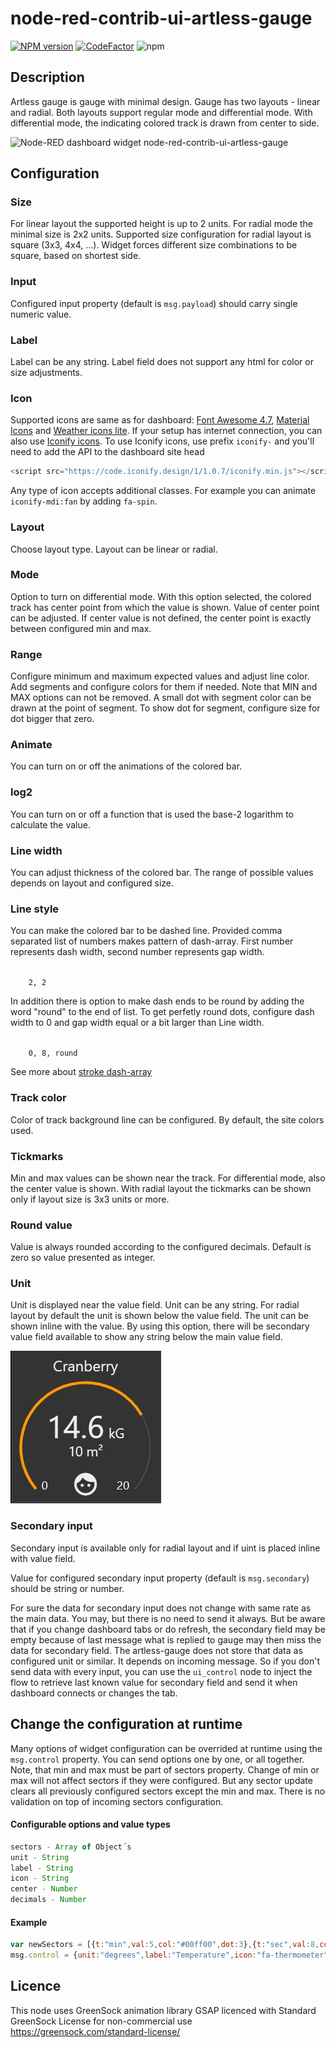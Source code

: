 # node-red-contrib-ui-artless-gauge



[![NPM version][npm-image]][npm-url]
[![CodeFactor](https://www.codefactor.io/repository/github/hotnipi/node-red-contrib-ui-artless-gauge/badge)](https://www.codefactor.io/repository/github/hotnipi/node-red-contrib-ui-artless-gauge)
![npm](https://img.shields.io/npm/dm/node-red-contrib-ui-artless-gauge)

[npm-image]: http://img.shields.io/npm/v/node-red-contrib-ui-artless-gauge.svg
[npm-url]: https://www.npmjs.com/package/node-red-contrib-ui-artless-gauge


## Description


Artless gauge is gauge with minimal design. Gauge has two layouts - linear and radial. Both layouts support regular mode and differential mode. With differential mode, the indicating colored track is drawn from center to side. 


![Node-RED dashboard widget node-red-contrib-ui-artless-gauge](images/node-red-dashboard-widget-artless-gauge.JPG)


## Configuration
### Size
For linear layout the supported height is up to 2 units. 
For radial mode the minimal size is 2x2 units. Supported size configuration for radial layout is square (3x3, 4x4, ...). Widget forces different size combinations to be square, based on shortest side.

### Input 
Configured input property (default is <code>msg.payload</code>) should carry single numeric value.

### Label
Label can be any string. Label field does not support any html for color or size adjustments.

### Icon
Supported icons are same as for dashboard: [Font Awesome 4.7](https://fontawesome.com/v4.7.0/icons/), [Material Icons](https://material.io/resources/icons/?style=baseline) and [Weather icons lite](https://github.com/Paul-Reed/weather-icons-lite). If your setup has internet connection, you can also use [Iconify icons](https://iconify.design/). To use Iconify icons, use prefix <code>iconify-</code> and you'll need to add the API to the dashboard site head

```javascript
<script src="https://code.iconify.design/1/1.0.7/iconify.min.js"></script>
``` 

<p>Any type of icon accepts additional classes. For example you can animate <code>iconify-mdi:fan</code> by adding <code>fa-spin</code>.

### Layout
Choose layout type. Layout can be linear or radial.

### Mode
Option to turn on differential mode. With this option selected, the colored track has center point from which the value is shown. Value of center point can be adjusted. If center value is not defined, the center point is exactly between configured min and max.

### Range
Configure minimum and maximum expected values and adjust line color. Add segments and configure colors for them if needed. Note that MIN and MAX options can not be removed. A small dot with segment color can be drawn at the point of segment. To show dot for segment, configure size for dot bigger that zero.

### Animate
You can turn on or off the animations of the colored bar. 
    
### log2
You can turn on or off a function that is used the base-2 logarithm to calculate the value.

### Line width
You can adjust thickness of the colored bar. The range of possible values depends on layout and configured size.

### Line style
You can make the colored bar to be dashed line. Provided comma separated list of numbers makes pattern of dash-array.
First number represents dash width, second number represents gap width.

<code>
    2, 2
</code> 

In addition there is option to make dash ends to be round by adding the word "round" to the end of list. 
To get perfetly round dots, configure dash width to 0 and gap width equal or a bit larger than Line width. 
<p>
<code>
    0, 8, round
</code> 

See more about [stroke dash-array](https://developer.mozilla.org/en-US/docs/Web/SVG/Attribute/stroke-dasharray)


### Track color
Color of track background line can be configured. By default, the site colors used.

### Tickmarks
Min and max values can be shown near the track.
For differential mode, also the center value is shown.
With radial layout the tickmarks can be shown only if layout size is 3x3 units or more.

### Round value 
Value is always rounded according to the configured decimals. Default is zero so value presented as integer. 

### Unit
Unit is displayed near the value field. Unit can be any string. For radial layout by default the unit is shown below the value field. The unit can be shown inline with the value. By using this option, there will be secondary value field available to show any string below the main value field.

![Node-RED dashboard widget node-red-contrib-ui-artless-gauge secondary](images/artless-gauge-secondary-field.JPG)

### Secondary input
Secondary input is available only for radial layout and if uint is placed inline with value field.

Value for configured secondary input property (default is <code>msg.secondary</code>) should be string or number.

For sure the data for secondary input does not change with same rate as the main data. You may, but there is no need to send it always. But be aware that if you change dashboard tabs or do refresh, the secondary field may be empty because of last message what is replied to gauge may then miss the data for secondary field. The artless-gauge does not store that data as configured unit or similar. It depends on incoming message. So if you don't send data with every input, you can use the <code>ui_control</code> node to inject the flow to retrieve last known value for secondary field and send it when dashboard connects or changes the tab.
 

## Change the configuration at runtime

Many options of widget configuration can be overrided at runtime using the <code>msg.control</code> property.
You can send options one by one, or all together.
Note, that min and max must be part of sectors property.
Change of min or max will not affect sectors if they were configured. But any sector update clears all previously configured sectors except the min and max.
There is no validation on top of incoming sectors configuration.

#### Configurable options and value types

``` javascript
sectors - Array of Object´s
unit - String
label - String
icon - String
center - Number
decimals - Number
```
#### Example
``` javascript
var newSectors = [{t:"min",val:5,col:"#00ff00",dot:3},{t:"sec",val:8,col:"#ff0000",dot:3},{t:"max",val:30,col:"#0000ff",dot:3}]
msg.control = {unit:"degrees",label:"Temperature",icon:"fa-thermometer",center:4, decimals:1, sectors:newSectors}
```
 

## Licence

This node uses GreenSock animation library GSAP licenced with Standard GreenSock License for non-commercial use https://greensock.com/standard-license/

